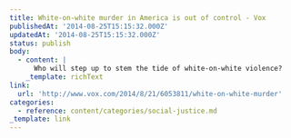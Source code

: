 ```yaml
---
title: White-on-white murder in America is out of control - Vox
publishedAt: '2014-08-25T15:15:32.000Z'
updatedAt: '2014-08-25T15:15:32.000Z'
status: publish
body:
  - content: |
      Who will step up to stem the tide of white-on-white violence?
    _template: richText
link:
  url: 'http://www.vox.com/2014/8/21/6053811/white-on-white-murder'
categories:
  - reference: content/categories/social-justice.md
_template: link
---
```



